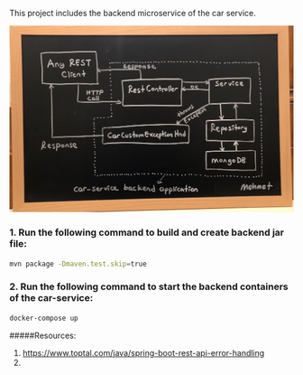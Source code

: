 This project includes the backend microservice of the car service.



![Car Service Backend Architecture](backend.jpg)


### 1. Run the following command to build and create backend jar file:
```sh
mvn package -Dmaven.test.skip=true
```

### 2. Run the following command to start the backend containers of the car-service:
```sh
docker-compose up
```













#####Resources:
1. https://www.toptal.com/java/spring-boot-rest-api-error-handling
2. 


